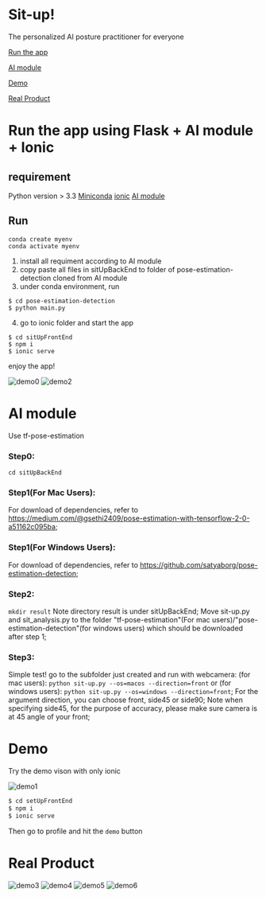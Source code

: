 # Sit-up!
The personalized AI posture practitioner for everyone

[Run the app](#run-the-app-using-flask--ai-module--ionic)

[AI module](#ai-module)

[Demo](#demo)

[Real Product](#real-product)


# Run the app using Flask + AI module + Ionic
## requirement 
Python version > 3.3
[Miniconda](https://docs.conda.io/en/latest/miniconda.html)
 [ionic](https://ionicframework.com/docs/intro/cli)
[AI module](#ai-module)

## Run
```
conda create myenv
conda activate myenv
```
1. install all requiment according to AI module
2. copy paste all files in sitUpBackEnd to folder of pose-estimation-detection cloned from AI module
3. under conda environment, run 
```
$ cd pose-estimation-detection
$ python main.py
```
4. go to ionic folder and start the app
```
$ cd sitUpFrontEnd
$ npm i
$ ionic serve
```
enjoy the app!

![demo0](demoPic/demo.png)
![demo2](demoPic/demo2.png)

# AI module

Use tf-pose-estimation
### Step0:
```cd sitUpBackEnd```
### Step1(For Mac Users): 
For download of dependencies, refer to https://medium.com/@gsethi2409/pose-estimation-with-tensorflow-2-0-a51162c095ba;

### Step1(For Windows Users):
For download of dependencies, refer to https://github.com/satyaborg/pose-estimation-detection;

### Step2: 
```mkdir result``` Note directory result is under sitUpBackEnd;
Move sit-up.py and sit_analysis.py to the folder "tf-pose-estimation"(For mac users)/"pose-estimation-detection"(for windows users) which should be downloaded after step 1;

### Step3: 

Simple test! go to the subfolder just created and run with webcamera: (for mac users): ```python sit-up.py --os=macos --direction=front``` or 
(for windows users): ```python sit-up.py --os=windows --direction=front```;
For the argument direction, you can choose front, side45 or side90;
Note when specifying side45, for the purpose of accuracy, please make sure camera is at 45 angle of your front;

# Demo
Try the demo vison with only ionic

![demo1](demoPic/demo1.png)

```bash
$ cd setUpFrontEnd 
$ npm i
$ ionic serve
```

Then go to profile and hit the `demo` button

# Real Product
![demo3](demoPic/demo3.png)
![demo4](demoPic/demo4.png)
![demo5](demoPic/demo5.png)
![demo6](demoPic/demo6.png)